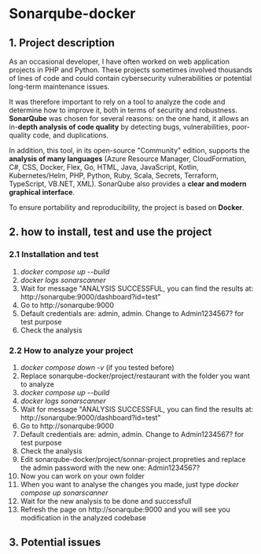 # Sonarqube-docker


## 1. Project description

As an occasional developer, I have often worked on web application projects in PHP and Python. These projects sometimes involved thousands of lines of code and could contain cybersecurity vulnerabilities or potential long-term maintenance issues.

It was therefore important to rely on a tool to analyze the code and determine how to improve it, both in terms of security and robustness. **SonarQube** was chosen for several reasons: on the one hand, it allows an in-**depth analysis of code quality** by detecting bugs, vulnerabilities, poor-quality code, and duplications.

In addition, this tool, in its open-source "Community" edition, supports the **analysis of many languages** (Azure Resource Manager, CloudFormation, C#, CSS, Docker, Flex, Go, HTML, Java, JavaScript, Kotlin, Kubernetes/Helm, PHP, Python, Ruby, Scala, Secrets, Terraform, TypeScript, VB.NET, XML). SonarQube also provides a **clear and modern graphical interface**.

To ensure portability and reproducibility, the project is based on **Docker**.




## 2. how to install, test and use the project

   ### 2.1 Installation and test

   1. _docker compose up --build_
   2. _docker logs sonarscanner_
   3. Wait for message "ANALYSIS SUCCESSFUL, you can find the results at: http://sonarqube:9000/dashboard?id=test"
   4. Go to http://sonarqube:9000
   5. Default credentials are: admin, admin. Change to Admin1234567? for test purpose
   6. Check the analysis
  
   ### 2.2 How to analyze your project

   1. _docker compose down -v_ (if you tested before)
   2. Replace sonarqube-docker/project/restaurant with the folder you want to analyze
   3. _docker compose up --build_
   4. _docker logs sonarscanner_
   3. Wait for message "ANALYSIS SUCCESSFUL, you can find the results at: http://sonarqube:9000/dashboard?id=test"
   4. Go to http://sonarqube:9000
   5. Default credentials are: admin, admin. Change to Admin1234567? for test purpose
   6. Check the analysis
   7. Edit sonarqube-docker/project/sonnar-project.propreties and replace the admin password with the new one: Admin1234567?
   8. Now you can work on your own folder
   9. When you want to analyse the changes you made, just type _docker compose up sonarscanner_
   10. Wait for the new analysis to be done and successfull
   11. Refresh the page on http://sonarqube:9000 and you will see you modification in the analyzed codebase
    
   

## 3. Potential issues



